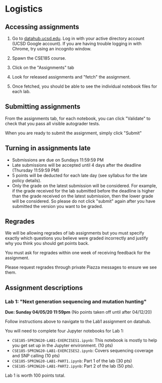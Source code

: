 # Logistics

## Accessing assignments

1. Go to [datahub.ucsd.edu](datahub.ucsd.edu). Log in with your active directory account (UCSD Google account). If you are having trouble logging in with Chrome, try using an incognito window.

2. Spawn the CSE185 course.

3. Click on the "Assignments" tab

4. Look for released assignments and "fetch" the assignment.

5. Once fetched, you should be able to see the individual notebook files for each lab. 

## Submitting assignments

From the assignments tab, for each notebook, you can click "Validate" to check that you pass all visible autograder tests. 

When you are ready to submit the assignment, simply click "Submit"

## Turning in assignments late

* Submissions are due on Sundays 11:59:59 PM
* Late submissions will be accepted until 4 days after the deadline (Thursday 11:59:59 PM)
* 5 points will be deducted for each late day (see syllabus for the late policy details).
* Only the grade on the latest submission will be considered. For example, if the grade received for the lab submitted before the deadline is higher than the grade received on the latest submission, then the lower grade will be considered. So please do not click "submit" again after you have submitted the version you want to be graded.

## Regrades

We will be allowing regrades of lab assignments but you must specify exactly which questions you believe were graded incorrectly and justify why you think you should get points back.

You must ask for regrades within one week of receiving feedback for the assignment.

Please request regrades through private Piazza messages to ensure we see them.

## Assignment descriptions

<a name="lab1"></a>

### Lab 1: "Next generation sequencing and mutation hunting"

**Due: Sunday 04/05/20 11:59pm** (No points taken off until after 04/12/20)

Follow instructions above to navigate to the Lab1 assignment on datahub.

You will need to complete four Jupyter notebooks for Lab 1:
* `CSE185-SPRING20-LAB1-EXERCISES1.ipynb`: This notebook is mostly to help you get set up in the Jupyter environment. (10 pts)
* `CSE185-SPRING20-LAB1-EXERCISES2.ipynb`: Covers sequencing coverage and SNP calling (10 pts)
* `CSE185-SPRING20-LAB1-PART1.ipynb`: Part 1 of the lab (30 pts)
* `CSE185-SPRING20-LAB1-PART2.ipynb`: Part 2 of the lab (50 pts).

Lab 1 is worth 100 points total.

